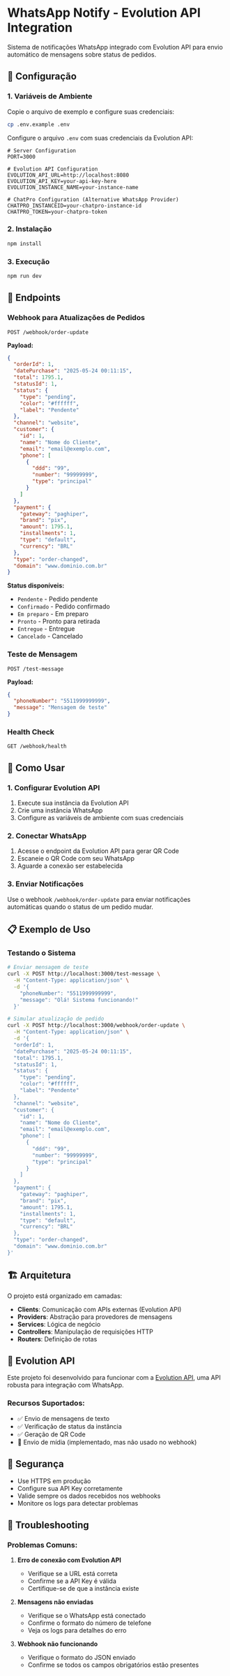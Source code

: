 # WhatsApp Notify - Evolution API Integration

Sistema de notificações WhatsApp integrado com Evolution API para envio automático de mensagens sobre status de pedidos.

## 🚀 Configuração

### 1. Variáveis de Ambiente

Copie o arquivo de exemplo e configure suas credenciais:

```bash
cp .env.example .env
```

Configure o arquivo `.env` com suas credenciais da Evolution API:

```env
# Server Configuration
PORT=3000

# Evolution API Configuration
EVOLUTION_API_URL=http://localhost:8080
EVOLUTION_API_KEY=your-api-key-here
EVOLUTION_INSTANCE_NAME=your-instance-name

# ChatPro Configuration (Alternative WhatsApp Provider)
CHATPRO_INSTANCEID=your-chatpro-instance-id
CHATPRO_TOKEN=your-chatpro-token
```

### 2. Instalação

```bash
npm install
```

### 3. Execução

```bash
npm run dev
```

## 📡 Endpoints

### Webhook para Atualizações de Pedidos
```
POST /webhook/order-update
```

**Payload:**
```json
{
  "orderId": 1,
  "datePurchase": "2025-05-24 00:11:15",
  "total": 1795.1,
  "statusId": 1,
  "status": {
    "type": "pending",
    "color": "#ffffff",
    "label": "Pendente"
  },
  "channel": "website",
  "customer": {
    "id": 1,
    "name": "Nome do Cliente",
    "email": "email@exemplo.com",
    "phone": [
      {
        "ddd": "99",
        "number": "99999999",
        "type": "principal"
      }
    ]
  },
  "payment": {
    "gateway": "paghiper",
    "brand": "pix",
    "amount": 1795.1,
    "installments": 1,
    "type": "default",
    "currency": "BRL"
  },
  "type": "order-changed",
  "domain": "www.dominio.com.br"
}
```

**Status disponíveis:**
- `Pendente` - Pedido pendente
- `Confirmado` - Pedido confirmado
- `Em preparo` - Em preparo
- `Pronto` - Pronto para retirada
- `Entregue` - Entregue
- `Cancelado` - Cancelado

### Teste de Mensagem
```
POST /test-message
```

**Payload:**
```json
{
  "phoneNumber": "5511999999999",
  "message": "Mensagem de teste"
}
```

### Health Check
```
GET /webhook/health
```

## 🔧 Como Usar

### 1. Configurar Evolution API
1. Execute sua instância da Evolution API
2. Crie uma instância WhatsApp
3. Configure as variáveis de ambiente com suas credenciais

### 2. Conectar WhatsApp
1. Acesse o endpoint da Evolution API para gerar QR Code
2. Escaneie o QR Code com seu WhatsApp
3. Aguarde a conexão ser estabelecida

### 3. Enviar Notificações
Use o webhook `/webhook/order-update` para enviar notificações automáticas quando o status de um pedido mudar.

## 📋 Exemplo de Uso

### Testando o Sistema
```bash
# Enviar mensagem de teste
curl -X POST http://localhost:3000/test-message \
  -H "Content-Type: application/json" \
  -d '{
    "phoneNumber": "5511999999999",
    "message": "Olá! Sistema funcionando!"
  }'

# Simular atualização de pedido
curl -X POST http://localhost:3000/webhook/order-update \
  -H "Content-Type: application/json" \
  -d '{
  "orderId": 1,
  "datePurchase": "2025-05-24 00:11:15",
  "total": 1795.1,
  "statusId": 1,
  "status": {
    "type": "pending",
    "color": "#ffffff",
    "label": "Pendente"
  },
  "channel": "website",
  "customer": {
    "id": 1,
    "name": "Nome do Cliente",
    "email": "email@exemplo.com",
    "phone": [
      {
        "ddd": "99",
        "number": "99999999",
        "type": "principal"
      }
    ]
  },
  "payment": {
    "gateway": "paghiper",
    "brand": "pix",
    "amount": 1795.1,
    "installments": 1,
    "type": "default",
    "currency": "BRL"
  },
  "type": "order-changed",
  "domain": "www.dominio.com.br"
}'
```

## 🏗️ Arquitetura

O projeto está organizado em camadas:

- **Clients**: Comunicação com APIs externas (Evolution API)
- **Providers**: Abstração para provedores de mensagens
- **Services**: Lógica de negócio
- **Controllers**: Manipulação de requisições HTTP
- **Routers**: Definição de rotas

## 📱 Evolution API

Este projeto foi desenvolvido para funcionar com a [Evolution API](https://github.com/EvolutionAPI/evolution-api), uma API robusta para integração com WhatsApp.

### Recursos Suportados:
- ✅ Envio de mensagens de texto
- ✅ Verificação de status da instância
- ✅ Geração de QR Code
- 🚧 Envio de mídia (implementado, mas não usado no webhook)

## 🔐 Segurança

- Use HTTPS em produção
- Configure sua API Key corretamente
- Valide sempre os dados recebidos nos webhooks
- Monitore os logs para detectar problemas

## 🐛 Troubleshooting

### Problemas Comuns:

1. **Erro de conexão com Evolution API**
   - Verifique se a URL está correta
   - Confirme se a API Key é válida
   - Certifique-se de que a instância existe

2. **Mensagens não enviadas**
   - Verifique se o WhatsApp está conectado
   - Confirme o formato do número de telefone
   - Veja os logs para detalhes do erro

3. **Webhook não funcionando**
   - Verifique o formato do JSON enviado
   - Confirme se todos os campos obrigatórios estão presentes
